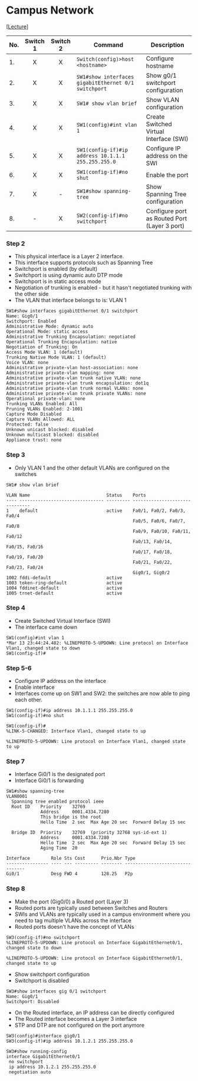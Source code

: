 # Campus Network

[[Lecture](https://deloittedevelopment.udemy.com/course/complete-networking-fundamentals-course-ccna-start/learn/lecture/8297162#overview)]

| No. | Switch 1 | Switch 2 | Command                                              | Description                                  |
| --- | :------: | :------: | ---------------------------------------------------- | -------------------------------------------- |
| 1.  |    X     |    X     | `Switch(config)>host <hostname>`                     | Configure hostname                           |
| 2.  |    X     |    X     | `SW1#show interfaces gigabitEthernet 0/1 switchport` | Show g0/1 switchport configuration           |
| 3.  |    X     |    X     | `SW1# show vlan brief`                               | Show VLAN configuration                      |
| 4.  |    X     |    X     | `SW1(config)#int vlan 1`                             | Create Switched Virtual Interface (SWI)      |
| 5.  |    X     |    X     | `SW1(config-if)#ip address 10.1.1.1 255.255.255.0`   | Configure IP address on the SWI              |
| 6.  |    X     |    X     | `SW1(config-if)#no shut`                             | Enable the port                              |
| 7.  |    X     |    -     | `SW1#show spanning-tree`                             | Show Spanning Tree configuration             |
| 8.  |    -     |    X     | `SW2(config-if)#no switchport`                       | Configure port as Routed Port (Layer 3 port) |

### Step 2

- This physical interface is a Layer 2 interface.
- This interface supports protocols such as Spanning Tree
- Switchport is enabled (by default)
- Switchport is using dynamic auto DTP mode
- Switchport is in static access mode
- Negotiation of trunking is enabled - but it hasn't negotiated trunking with the other side
- The VLAN that interface belongs to is: VLAN 1

```
SW1#show interfaces gigabitEthernet 0/1 switchport
Name: Gig0/1
Switchport: Enabled
Administrative Mode: dynamic auto
Operational Mode: static access
Administrative Trunking Encapsulation: negotiated
Operational Trunking Encapsulation: native
Negotiation of Trunking: On
Access Mode VLAN: 1 (default)
Trunking Native Mode VLAN: 1 (default)
Voice VLAN: none
Administrative private-vlan host-association: none
Administrative private-vlan mapping: none
Administrative private-vlan trunk native VLAN: none
Administrative private-vlan trunk encapsulation: dot1q
Administrative private-vlan trunk normal VLANs: none
Administrative private-vlan trunk private VLANs: none
Operational private-vlan: none
Trunking VLANs Enabled: All
Pruning VLANs Enabled: 2-1001
Capture Mode Disabled
Capture VLANs Allowed: ALL
Protected: false
Unknown unicast blocked: disabled
Unknown multicast blocked: disabled
Appliance trust: none
```

### Step 3

- Only VLAN 1 and the other default VLANs are configured on the switches

```
SW1# show vlan brief

VLAN Name                             Status    Ports
---- -------------------------------- --------- -------------------------------
1    default                          active    Fa0/1, Fa0/2, Fa0/3, Fa0/4
                                                Fa0/5, Fa0/6, Fa0/7, Fa0/8
                                                Fa0/9, Fa0/10, Fa0/11, Fa0/12
                                                Fa0/13, Fa0/14, Fa0/15, Fa0/16
                                                Fa0/17, Fa0/18, Fa0/19, Fa0/20
                                                Fa0/21, Fa0/22, Fa0/23, Fa0/24
                                                Gig0/1, Gig0/2
1002 fddi-default                     active
1003 token-ring-default               active
1004 fddinet-default                  active
1005 trnet-default                    active
```

### Step 4

- Create Switched Virtual Interface (SWI)
- The interface came down

```
SW1(config)#int vlan 1
*Mar 13 23:44:24.482: %LINEPROTO-5-UPDOWN: Line protocol on Interface Vlan1, changed state to down
SW1(config-if)#
```

### Step 5-6

- Configure IP address on the interface
- Enable interface
- Interfaces come up on SW1 and SW2: the switches are now able to ping each other.

```
SW1(config-if)#ip address 10.1.1.1 255.255.255.0
SW1(config-if)#no shut

SW1(config-if)#
%LINK-5-CHANGED: Interface Vlan1, changed state to up

%LINEPROTO-5-UPDOWN: Line protocol on Interface Vlan1, changed state to up
```

### Step 7

- Interface Gi0/1 is the designated port
- Interface Gi0/1 is forwarding

```
SW1#show spanning-tree
VLAN0001
  Spanning tree enabled protocol ieee
  Root ID    Priority    32769
             Address     0001.4334.7280
             This bridge is the root
             Hello Time  2 sec  Max Age 20 sec  Forward Delay 15 sec

  Bridge ID  Priority    32769  (priority 32768 sys-id-ext 1)
             Address     0001.4334.7280
             Hello Time  2 sec  Max Age 20 sec  Forward Delay 15 sec
             Aging Time  20

Interface        Role Sts Cost      Prio.Nbr Type
---------------- ---- --- --------- -------- --------------------------------
Gi0/1            Desg FWD 4         128.25   P2p
```

### Step 8

- Make the port (Gig0/0) a Routed port (Layer 3)
- Routed ports are typically used between Switches and Routers
- SWIs and VLANs are typically used in a campus environment where you need to tag multiple VLANs across the interface
- Routed ports doesn't have the concept of VLANs

```
SW3(config-if)#no switchport
%LINEPROTO-5-UPDOWN: Line protocol on Interface GigabitEthernet0/1, changed state to down

%LINEPROTO-5-UPDOWN: Line protocol on Interface GigabitEthernet0/1, changed state to up
```

- Show switchport configuration
- Switchport is disabled

```
SW3#show interfaces gig 0/1 switchport
Name: Gig0/1
Switchport: Disabled
```

- On the Routed interface, an IP address can be directly configured
- The Routed interface becomes a Layer 3 interface
- STP and DTP are not configured on the port anymore

```
SW3(config)#interface gig0/1
SW3(config-if)#ip address 10.1.2.1 255.255.255.0
```

```
SW3#show running-config
interface GigabitEthernet0/1
 no switchport
 ip address 10.1.2.1 255.255.255.0
 negotiation auto
```
